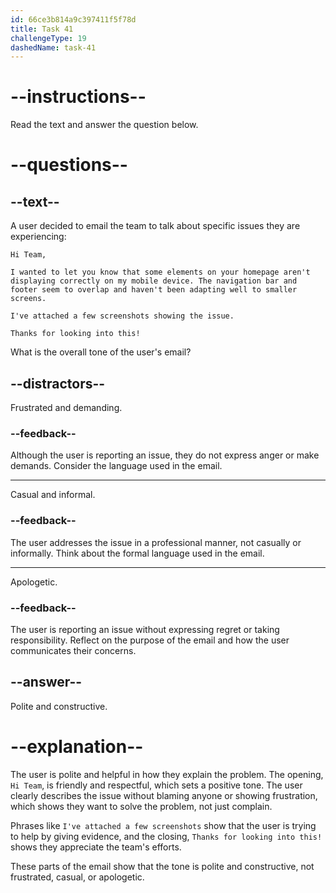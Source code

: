 ```yaml
---
id: 66ce3b814a9c397411f5f78d
title: Task 41
challengeType: 19
dashedName: task-41
---
```


<!-- READING -->

# --instructions--

Read the text and answer the question below.

# --questions--

## --text--

A user decided to email the team to talk about specific issues they are experiencing:

`Hi Team,`

`I wanted to let you know that some elements on your homepage aren't displaying correctly on my mobile device. The navigation bar and footer seem to overlap and haven't been adapting well to smaller screens.`

`I've attached a few screenshots showing the issue.`

`Thanks for looking into this!`

What is the overall tone of the user's email?

## --distractors--

Frustrated and demanding.

### --feedback--

Although the user is reporting an issue, they do not express anger or make demands. Consider the language used in the email.

---

Casual and informal.

### --feedback--

The user addresses the issue in a professional manner, not casually or informally. Think about the formal language used in the email.

---

Apologetic.

### --feedback--

The user is reporting an issue without expressing regret or taking responsibility. Reflect on the purpose of the email and how the user communicates their concerns.

## --answer--

Polite and constructive.

# --explanation--

The user is polite and helpful in how they explain the problem. The opening, `Hi Team`, is friendly and respectful, which sets a positive tone. The user clearly describes the issue without blaming anyone or showing frustration, which shows they want to solve the problem, not just complain. 

Phrases like `I've attached a few screenshots` show that the user is trying to help by giving evidence, and the closing, `Thanks for looking into this!` shows they appreciate the team's efforts.

These parts of the email show that the tone is polite and constructive, not frustrated, casual, or apologetic.

